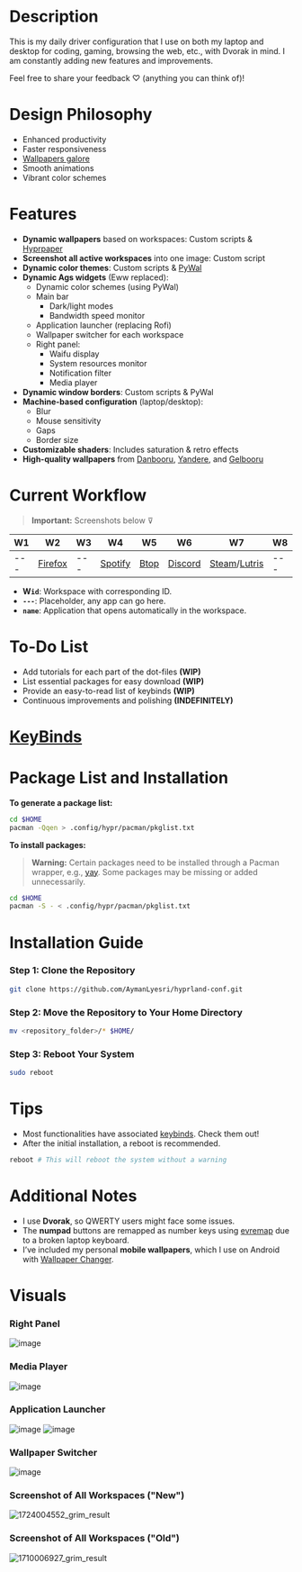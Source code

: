 # Description

This is my daily driver configuration that I use on both my laptop and desktop for coding, gaming, browsing the web, etc., with Dvorak in mind. I am constantly adding new features and improvements.

Feel free to share your feedback ♡ (anything you can think of)!

# Design Philosophy

- Enhanced productivity
- Faster responsiveness
- [Wallpapers galore](https://github.com/AymanLyesri/hyprland-conf/tree/master/wallpapers)
- Smooth animations
- Vibrant color schemes

# Features

- **Dynamic wallpapers** based on workspaces: Custom scripts & [Hyprpaper](https://github.com/hyprwm/hyprpaper)
- **Screenshot all active workspaces** into one image: Custom script
- **Dynamic color themes**: Custom scripts & [PyWal](https://github.com/dylanaraps/pywal)
- **Dynamic Ags widgets** (Eww replaced):
  - Dynamic color schemes (using PyWal)
  - Main bar
    - Dark/light modes
    - Bandwidth speed monitor
  - Application launcher (replacing Rofi)
  - Wallpaper switcher for each workspace
  - Right panel:
    - Waifu display
    - System resources monitor
    - Notification filter
    - Media player
- **Dynamic window borders**: Custom scripts & PyWal
- **Machine-based configuration** (laptop/desktop):
  - Blur
  - Mouse sensitivity
  - Gaps
  - Border size
- **Customizable shaders**: Includes saturation & retro effects
- **High-quality wallpapers** from [Danbooru](https://danbooru.donmai.us), [Yandere](https://yande.re), and [Gelbooru](https://gelbooru.com)

# Current Workflow

> **Important:** Screenshots below ⊽

| W1  | W2                                                  | W3  | W4                                                  | W5                                           | W6                                                  | W7                                                                            | W8  | W9  | W10   |
| --- | --------------------------------------------------- | --- | --------------------------------------------------- | -------------------------------------------- | --------------------------------------------------- | ----------------------------------------------------------------------------- | --- | --- | ----- |
| --- | [Firefox](https://wiki.archlinux.org/title/firefox) | --- | [Spotify](https://wiki.archlinux.org/title/spotify) | [Btop](https://github.com/aristocratos/btop) | [Discord](https://wiki.archlinux.org/title/Discord) | [Steam](https://wiki.archlinux.org/title/steam)/[Lutris](https://lutris.net/) | --- | --- | Games |

- **W`id`**: Workspace with corresponding ID.
- **`---`**: Placeholder, any app can go here.
- **`name`**: Application that opens automatically in the workspace.

# To-Do List

- Add tutorials for each part of the dot-files **(WIP)**
- List essential packages for easy download **(WIP)**
- Provide an easy-to-read list of keybinds **(WIP)**
- Continuous improvements and polishing **(INDEFINITELY)**

# [KeyBinds](https://github.com/AymanLyesri/hyprland-conf/blob/master/.config/hypr/configs/keybinds.conf)

# Package List and Installation

**To generate a package list:**

```bash
cd $HOME
pacman -Qqen > .config/hypr/pacman/pkglist.txt
```

**To install packages:**

> **Warning:** Certain packages need to be installed through a Pacman wrapper, e.g., [yay](https://github.com/Jguer/yay).
> Some packages may be missing or added unnecessarily.

```bash
cd $HOME
pacman -S - < .config/hypr/pacman/pkglist.txt
```

# Installation Guide

### Step 1: Clone the Repository

```bash
git clone https://github.com/AymanLyesri/hyprland-conf.git
```

### Step 2: Move the Repository to Your Home Directory

```bash
mv <repository_folder>/* $HOME/
```

### Step 3: Reboot Your System

```bash
sudo reboot
```

# Tips

- Most functionalities have associated [keybinds](https://github.com/AymanLyesri/hyprland-conf/blob/master/.config/hypr/configs/keybinds.conf). Check them out!
- After the initial installation, a reboot is recommended.

```bash
reboot # This will reboot the system without a warning
```

# Additional Notes

- I use **Dvorak**, so QWERTY users might face some issues.
- The **numpad** buttons are remapped as number keys using [evremap](https://github.com/wez/evremap) due to a broken laptop keyboard.
- I’ve included my personal **mobile wallpapers**, which I use on Android with [Wallpaper Changer](https://play.google.com/store/apps/details?id=de.j4velin.wallpaperChanger).

# Visuals

### Right Panel

![image](https://github.com/user-attachments/assets/7341b1d0-2b16-4d18-a6ee-39ba013911ec)

### Media Player

![image](https://github.com/user-attachments/assets/1c56869d-8b83-457a-8f28-b6006ae83fdb)

### Application Launcher

![image](https://github.com/user-attachments/assets/79077273-04d2-4871-a5a1-078de8f2a83e)
![image](https://github.com/user-attachments/assets/6f76124c-5361-420f-a7e0-3ae73aa2e297)

### Wallpaper Switcher

![image](https://github.com/user-attachments/assets/b3f411f5-14ab-4304-ae95-9c2e93b7f886)

### Screenshot of All Workspaces ("New")

![1724004552_grim_result](https://github.com/user-attachments/assets/3166118e-3023-4434-985b-23ae02b8aed2)

### Screenshot of All Workspaces ("Old")

![1710006927_grim_result](https://github.com/AymanLyesri/hyprland-conf/assets/80812811/c84884a7-ce5b-4363-a2fb-8a6ccebc05c5)

```

```
